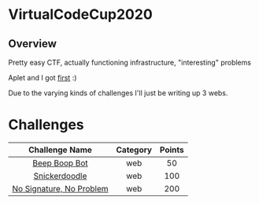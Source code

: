 
# VirtualCodeCup2020

## Overview
Pretty easy CTF, actually functioning infrastructure, "interesting" problems

Aplet and I got [first](scoreboard.png) :)

Due to the varying kinds of challenges I'll just be writing up 3 webs.

# Challenges
| Challenge Name | Category | Points |
|:-:|:-:|:-:|
|[Beep Boop Bot](web/Beep-Boop-Bot.md)|web|50|
|[Snickerdoodle](web/Snickerdoodle.md)|web|100|
|[No Signature, No Problem](web/No-Signature,-No-Problem.md)|web|200|
